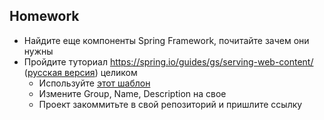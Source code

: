 ## Homework

- Найдите еще компоненты Spring Framework, почитайте зачем они нужны
- Пройдите туториал https://spring.io/guides/gs/serving-web-content/ ([русская версия](https://spring-projects.ru/guides/serving-web-content/)) целиком
    - Используйте [этот шаблон](https://start.spring.io/#!type=maven-project&language=java&platformVersion=2.7.15&packaging=jar&jvmVersion=1.8&groupId=com.example&artifactId=serving-web-content&name=serving-web-content&description=Demo%20project%20for%20Spring%20Boot&packageName=com.example.serving-web-content&dependencies=web,thymeleaf)
    - Измените Group, Name, Description на свое
    - Проект закоммитьте в свой репозиторий и пришлите ссылку
